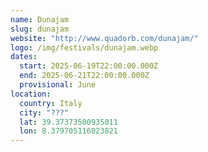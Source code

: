 ```yaml
---
name: Dunajam
slug: dunajam
website: "http://www.quadorb.com/dunajam/"
logo: /img/festivals/dunajam.webp
dates:
  start: 2025-06-19T22:00:00.000Z
  end: 2025-06-21T22:00:00.000Z
  provisional: June
location:
  country: Italy
  city: "???"
  lat: 39.37373500935011
  lon: 8.379705116023821
---
```

